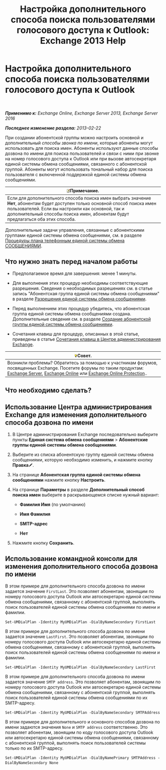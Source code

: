 ﻿---
title: 'Настройка дополнительного способа поиска пользователями голосового доступа к Outlook: Exchange 2013 Help'
TOCTitle: Настройка дополнительного способа поиска пользователями голосового доступа к Outlook
ms:assetid: 5cd4e0a0-d023-45a1-aa3c-b8dea6ec6d72
ms:mtpsurl: https://technet.microsoft.com/ru-ru/library/Aa998311(v=EXCHG.150)
ms:contentKeyID: 52059183
ms.date: 05/22/2018
mtps_version: v=EXCHG.150
ms.translationtype: MT
---

# Настройка дополнительного способа поиска пользователями голосового доступа к Outlook

 

_**Применимо к:** Exchange Online, Exchange Server 2013, Exchange Server 2016_

_**Последнее изменение раздела:** 2013-02-22_

При создании абонентской группы можно настроить основной и дополнительный *способы звонка по имени*, которые абоненты могут использовать для поиска имен. Абоненты используют данные способы дозвона по имени для поиска пользователей и связи с ними при звонке на номер голосового доступа к Outlook или при вызове автосекретаря единой системы обмена сообщениями, связанного с абонентской группой. Абоненты могут использовать тональный набор для поиска пользователя с включенной поддержкой единой системы обмена сообщениями.

<table>
<thead>
<tr class="header">
<th><img src="images/JJ126620.note(EXCHG.150).gif" title="Примечание" alt="Примечание" />Примечание.</th>
</tr>
</thead>
<tbody>
<tr class="odd">
<td>Если для дополнительного способа поиска имен выбрать значение <strong>Нет</strong>, абонентам будет доступен только основной способ поиска имен пользователей. Если вы настроили как основной, так и дополнительный способы поиска имен, абонентам будут предлагаться оба этих способа.</td>
</tr>
</tbody>
</table>


Дополнительные задачи управления, связанные с абонентскими группами единой системы обмена сообщениями, см. в разделе [Процедуры плана телефонным единой системы обмена СООБЩЕНИЯМИ](um-dial-plan-procedures-exchange-2013-help.md).

## Что нужно знать перед началом работы

  - Предполагаемое время для завершения: менее 1 минуты.

  - Для выполнения этих процедур необходимы соответствующие разрешения. Сведения о необходимых разрешениях см. в статье запись "Абонентская группа единой системы обмена сообщениями" в разделе [Разрешения единой системы обмена сообщениями](unified-messaging-permissions-exchange-2013-help.md).

  - Перед выполнением этих процедур убедитесь, что абонентская группа единой системы обмена сообщениями создана. Дополнительные сведения см. в разделе [Создание абонентской группы единой системы обмена сообщениями](create-a-um-dial-plan-exchange-2013-help.md).

  - Сочетания клавиш для процедур, описанных в этой статье, приведены в статье [Сочетания клавиш в Центре администрирования Exchange](keyboard-shortcuts-in-the-exchange-admin-center-exchange-online-protection-help.md).

<table>
<thead>
<tr class="header">
<th><img src="images/Bb124558.tip(EXCHG.150).gif" title="Совет" alt="Совет" />Совет.</th>
</tr>
</thead>
<tbody>
<tr class="odd">
<td>Возникли проблемы? Обратитесь за помощью к участникам форумов, посвященных Exchange. Посетите форумы по таким продуктам: <a href="https://go.microsoft.com/fwlink/p/?linkid=60612">Exchange Server</a>, <a href="https://go.microsoft.com/fwlink/p/?linkid=267542">Exchange Online</a> или <a href="https://go.microsoft.com/fwlink/p/?linkid=285351">Exchange Online Protection</a>..</td>
</tr>
</tbody>
</table>


## Что необходимо сделать?

## Использование Центра администрирования Exchange для изменения дополнительного способа дозвона по имени

1.  В Центре администрирования Exchange последовательно выберите пункты **Единая система обмена сообщениями** \> **Абонентские группы единой системы обмена сообщениями**.

2.  Выберите из списка абонентскую группу единой системы обмена сообщениями, которую необходимо изменить, и нажмите кнопку **Правка**![Значок редактирования](images/Bb124582.6f53ccb2-1f13-4c02-bea0-30690e6ea71d(EXCHG.150).gif "Значок редактирования").

3.  На странице **Абонентская группа единой системы обмена сообщениями** нажмите кнопку **Настроить**.

4.  На странице **Параметры** в разделе **Дополнительный способ поиска имен** выберите в раскрывающемся списке нужный вариант:
    
      - **Фамилия Имя** (по умолчанию)
    
      - **Имя Фамилия**
    
      - **SMTP-адрес**
    
      - **Нет**

5.  Нажмите кнопку **Сохранить**.

## Использование командной консоли для изменения дополнительного способа дозвона по имени

В этом примере для дополнительного способа дозвона по имени задается значение `FirstLast`. Это позволяет абонентам, звонящим по номеру голосового доступа Outlook или автосекретарю единой системы обмена сообщениями, связанному с абонентской группой, выполнять поиск пользователей единой системы обмена сообщениями по имени и фамилии.

    Set-UMDialPlan -Identity MyUMDialPlan -DialByNameSecondary FirstLast

В этом примере для дополнительного способа дозвона по имени задается значение `LastFirst`. Это позволяет абонентам, звонящим по номеру голосового доступа Outlook или автосекретарю единой системы обмена сообщениями, связанному с абонентской группой, выполнять поиск пользователей единой системы обмена сообщениями по имени и фамилии.

    Set-UMDialPlan -Identity MyUMDialPlan -DialByNameSecondary LastFirst 

В этом примере для дополнительного способа дозвона по имени задается значение `SMTP address`. Это позволяет абонентам, звонящим по номеру голосового доступа Outlook или автосекретарю единой системы обмена сообщениями, связанному с абонентской группой, выполнять поиск пользователей единой системы обмена сообщениями по их SMTP-адресу.

    Set-UMDialPlan -Identity MyUMDialPlan -DialByNameSecondary SMTPAddress 

В этом примере для дополнительного и основного способов дозвона по имени задаются значения `None` и `SMTP address` соответственно. Это позволяет абонентам, звонящим по коду голосового доступа Outlook или автосекретарю единой системы обмена сообщениями, связанному с абонентской группой, выполнять поиск пользователей системы только по их SMTP-адресу.

    Set-UMDialPlan -Identity MyUMDialPlan -DialByNamePrimary SMTPAddress -DialByNameSecondary None


